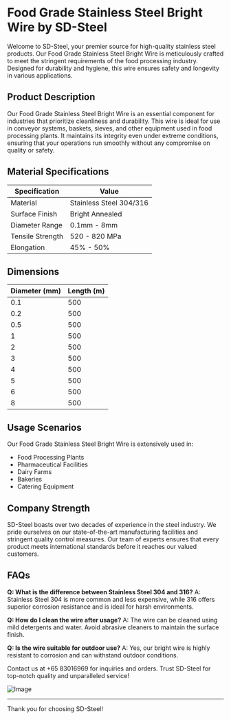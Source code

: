 # Food Grade Stainless Steel Bright Wire by SD-Steel

Welcome to SD-Steel, your premier source for high-quality stainless steel products. Our Food Grade Stainless Steel Bright Wire is meticulously crafted to meet the stringent requirements of the food processing industry. Designed for durability and hygiene, this wire ensures safety and longevity in various applications.

## Product Description

Our Food Grade Stainless Steel Bright Wire is an essential component for industries that prioritize cleanliness and durability. This wire is ideal for use in conveyor systems, baskets, sieves, and other equipment used in food processing plants. It maintains its integrity even under extreme conditions, ensuring that your operations run smoothly without any compromise on quality or safety.

## Material Specifications

| Specification | Value |
|---------------|-------|
| Material      | Stainless Steel 304/316 |
| Surface Finish| Bright Annealed |
| Diameter Range| 0.1mm - 8mm |
| Tensile Strength| 520 - 820 MPa |
| Elongation     | 45% - 50% |

## Dimensions

| Diameter (mm) | Length (m) |
|---------------|------------|
| 0.1            | 500        |
| 0.2            | 500        |
| 0.5            | 500        |
| 1              | 500        |
| 2              | 500        |
| 3              | 500        |
| 4              | 500        |
| 5              | 500        |
| 6              | 500        |
| 8              | 500        |

## Usage Scenarios

Our Food Grade Stainless Steel Bright Wire is extensively used in:
- Food Processing Plants
- Pharmaceutical Facilities
- Dairy Farms
- Bakeries
- Catering Equipment

## Company Strength

SD-Steel boasts over two decades of experience in the steel industry. We pride ourselves on our state-of-the-art manufacturing facilities and stringent quality control measures. Our team of experts ensures that every product meets international standards before it reaches our valued customers.

## FAQs

**Q: What is the difference between Stainless Steel 304 and 316?**
A: Stainless Steel 304 is more common and less expensive, while 316 offers superior corrosion resistance and is ideal for harsh environments.

**Q: How do I clean the wire after usage?**
A: The wire can be cleaned using mild detergents and water. Avoid abrasive cleaners to maintain the surface finish.

**Q: Is the wire suitable for outdoor use?**
A: Yes, our bright wire is highly resistant to corrosion and can withstand outdoor conditions.

Contact us at +65 83016969 for inquiries and orders. Trust SD-Steel for top-notch quality and unparalleled service!

![Image](https://github.com/user-attachments/assets/2567258e-e124-4816-932d-1809bd27ef0b)

---

Thank you for choosing SD-Steel!